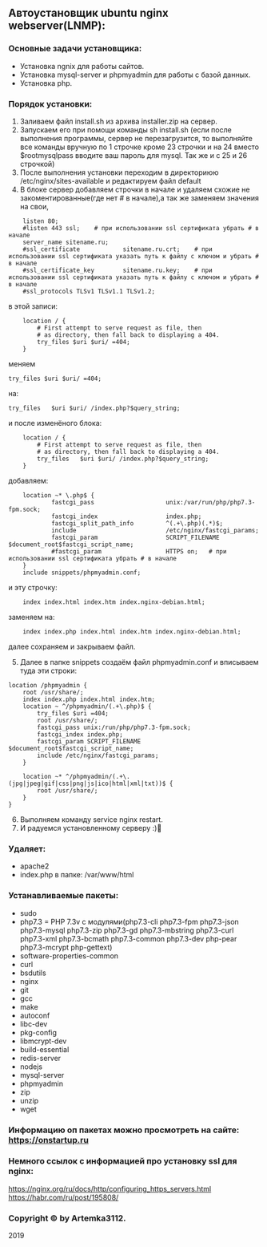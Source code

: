 ## Автоустановщик ubuntu nginx webserver(LNMP):

### Основные задачи установщика: 
- Установка ngnix для работы сайтов.
- Установка mysql-server и phpmyadmin для работы с базой данных.
- Установка php.


### Порядок установки:
1. Заливаем файл install.sh из архива installer.zip на сервер. 
2. Запускаем его при помощи команды sh install.sh (если после выполнения программы, сервер не перезагрузится, то выполняйте все команды вручную по 1 строчке кроме 23 строчки и на 24 вместо $rootmysqlpass вводите ваш пароль для mysql. Так же и с 25 и 26 строчкой)
3. После выполнения установки переходим в директориюю /etc/nginx/sites-available и редактируем файл default
4. В блоке сервер добавляем строчки в начале и удаляем схожие не закоментированные(где нет # в начале),а так же заменяем значения на свои,
```
    listen 80;
    #listen 443 ssl;    # при использовании ssl сертификата убрать # в начале
    server_name sitename.ru;    
    #ssl_certificate            sitename.ru.crt;    # при использовании ssl сертификата указать путь к файлу с ключом и убрать # в начале
    #ssl_certificate_key        sitename.ru.key;    # при использовании ssl сертификата указать путь к файлу с ключом и убрать # в начале
    #ssl_protocols TLSv1 TLSv1.1 TLSv1.2;
```
в этой записи: 
```
    location / {
        # First attempt to serve request as file, then
        # as directory, then fall back to displaying a 404.
        try_files $uri $uri/ =404;
    }
```
меняем 
```
try_files $uri $uri/ =404;
```
на: 
```
try_files   $uri $uri/ /index.php?$query_string;
```
и после изменёного блока:
```
    location / {
        # First attempt to serve request as file, then
        # as directory, then fall back to displaying a 404.
        try_files   $uri $uri/ /index.php?$query_string;
    }
```
добавляем:
```
    location ~* \.php$ {
            fastcgi_pass                    unix:/var/run/php/php7.3-fpm.sock;
            fastcgi_index                   index.php;
            fastcgi_split_path_info         ^(.+\.php)(.*)$;
            include                         /etc/nginx/fastcgi_params;
            fastcgi_param                   SCRIPT_FILENAME $document_root$fastcgi_script_name;
            #fastcgi_param                  HTTPS on;   # при использовании ssl сертификата убрать # в начале
    }
    include snippets/phpmyadmin.conf;
```
и эту строчку:
```
    index index.html index.htm index.nginx-debian.html;
```
заменяем на:
```
    index index.php index.html index.htm index.nginx-debian.html;
```
далее сохраняем и закрываем файл.

5. Далее в папке snippets создаём файл phpmyadmin.conf и вписываем туда эти строки:
```
location /phpmyadmin {
    root /usr/share/;
    index index.php index.html index.htm;
    location ~ ^/phpmyadmin/(.+\.php)$ {
        try_files $uri =404;
        root /usr/share/;
        fastcgi_pass unix:/run/php/php7.3-fpm.sock;
        fastcgi_index index.php;
        fastcgi_param SCRIPT_FILENAME $document_root$fastcgi_script_name;
        include /etc/nginx/fastcgi_params;
    }

    location ~* ^/phpmyadmin/(.+\.(jpg|jpeg|gif|css|png|js|ico|html|xml|txt))$ {
        root /usr/share/;
    }
}
```
6. Выполняем команду service nginx restart.
7. И радуемся установленному серверу :)🙂

### Удаляет:
- apache2
- index.php в папке: /var/www/html

### Устанавливаемые пакеты:
- sudo
- php7.3 = PHP 7.3v с модулями(php7.3-cli php7.3-fpm php7.3-json php7.3-mysql php7.3-zip php7.3-gd php7.3-mbstring php7.3-curl php7.3-xml php7.3-bcmath php7.3-common php7.3-dev php-pear php7.3-mcrypt php-gettext)
- software-properties-common
- curl
- bsdutils
- nginx
- git
- gcc
- make
- autoconf
- libc-dev
- pkg-config
- libmcrypt-dev
- build-essential
- redis-server
- nodejs
- mysql-server
- phpmyadmin
- zip 
- unzip
- wget

### Информацию оп пакетах можно просмотреть на сайте: https://onstartup.ru

### Немного ссылок с информацией про установку ssl для nginx:
https://nginx.org/ru/docs/http/configuring_https_servers.html
https://habr.com/ru/post/195808/

### Copyright © by Artemka3112.
2019
